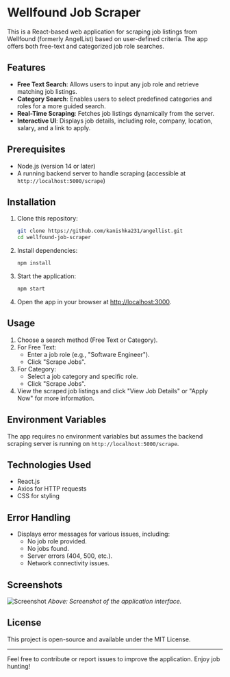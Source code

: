 
# Wellfound Job Scraper

This is a React-based web application for scraping job listings from Wellfound (formerly AngelList) based on user-defined criteria. The app offers both free-text and categorized job role searches.

## Features

- **Free Text Search**: Allows users to input any job role and retrieve matching job listings.
- **Category Search**: Enables users to select predefined categories and roles for a more guided search.
- **Real-Time Scraping**: Fetches job listings dynamically from the server.
- **Interactive UI**: Displays job details, including role, company, location, salary, and a link to apply.

## Prerequisites

- Node.js (version 14 or later)
- A running backend server to handle scraping (accessible at `http://localhost:5000/scrape`)

## Installation

1. Clone this repository:
   ```bash
   git clone https://github.com/kanishka231/angellist.git
   cd wellfound-job-scraper
   ```

2. Install dependencies:
   ```bash
   npm install
   ```

3. Start the application:
   ```bash
   npm start
   ```

4. Open the app in your browser at [http://localhost:3000](http://localhost:3000).

## Usage

1. Choose a search method (Free Text or Category).
2. For Free Text:
   - Enter a job role (e.g., "Software Engineer").
   - Click "Scrape Jobs".
3. For Category:
   - Select a job category and specific role.
   - Click "Scrape Jobs".
4. View the scraped job listings and click "View Job Details" or "Apply Now" for more information.

## Environment Variables

The app requires no environment variables but assumes the backend scraping server is running on `http://localhost:5000/scrape`.

## Technologies Used

- React.js
- Axios for HTTP requests
- CSS for styling

## Error Handling

- Displays error messages for various issues, including:
  - No job role provided.
  - No jobs found.
  - Server errors (404, 500, etc.).
  - Network connectivity issues.

## Screenshots

![Screenshot](assets/screenshot.png)
_Above: Screenshot of the application interface._


## License

This project is open-source and available under the MIT License.

---

Feel free to contribute or report issues to improve the application. Enjoy job hunting!
